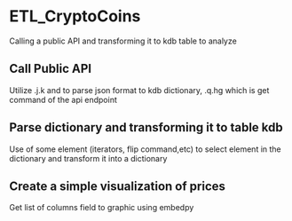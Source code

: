 # ETL_CryptoCoins
Calling a public API and transforming it to kdb table to analyze

## Call Public API
Utilize .j.k and to parse json format to kdb dictionary, .q.hg which is get command of the api endpoint

## Parse dictionary and transforming it to table kdb
Use of some element (iterators, flip command,etc) to select element in the dictionary and transform it into a dictionary

## Create a simple visualization of prices
Get list of columns field to graphic using embedpy
